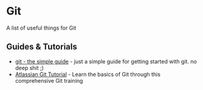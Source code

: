 # Git
A list of useful things for Git

## Guides & Tutorials
* [git - the simple guide](http://rogerdudler.github.io/git-guide/) - just a simple guide for getting started with git. no deep shit ;)
* [Atlassian Git Tutorial](https://www.atlassian.com/git/tutorials/) - Learn the basics of Git through this comprehensive Git training